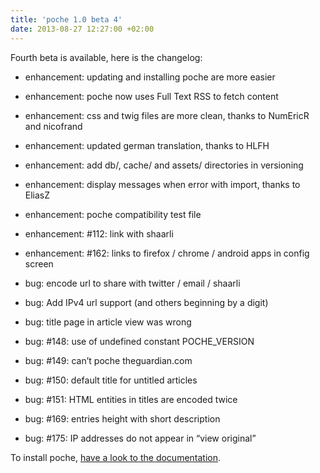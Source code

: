 ```yaml
---
title: 'poche 1.0 beta 4'
date: 2013-08-27 12:27:00 +02:00
---
```


Fourth beta is available, here is the changelog:



	
  * enhancement: updating and installing poche are more easier

	
  * enhancement: poche now uses Full Text RSS to fetch content

	
  * enhancement: css and twig files are more clean, thanks to NumEricR and nicofrand

	
  * enhancement: updated german translation, thanks to HLFH

	
  * enhancement: add db/, cache/ and assets/ directories in versioning

	
  * enhancement: display messages when error with import, thanks to EliasZ

	
  * enhancement: poche compatibility test file

	
  * enhancement: #112: link with shaarli

	
  * enhancement: #162: links to firefox / chrome / android apps in config screen

	
  * bug: encode url to share with twitter / email / shaarli

	
  * bug: Add IPv4 url support (and others beginning by a digit)

	
  * bug: title page in article view was wrong

	
  * bug: #148: use of undefined constant POCHE_VERSION

	
  * bug: #149: can’t poche theguardian.com

	
  * bug: #150: default title for untitled articles

	
  * bug: #151: HTML entities in titles are encoded twice

	
  * bug: #169: entries height with short description

	
  * bug: #175: IP addresses do not appear in “view original”


To install poche, [have a look to the documentation](http://doc.wallabag.org).